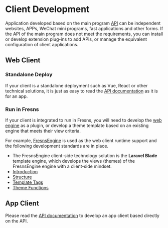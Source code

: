 # Client Development

Application developed based on the main program [API](../api/) can be independent websites, APPs, WeChat mini programs, fast applications and other forms. If the API of the main program does not meet the requirements, you can install or develop extension plug-ins to add APIs, or manage the equivalent configuration of client applications.

## Web Client

### Standalone Deploy

If your client is a standalone deployment such as Vue, React or other technical solutions, it is just as easy to read the [API documentation](../../api/) as it is for an app.

### Run in Fresns

If your client is integrated to run in Fresns, you will need to develop the [web engine](../plugin/engine.md) as a plugin, or develop a theme template based on an existing engine that meets their view criteria.

For example, [FresnsEngine](https://marketplace.fresns.com/open-source/detail/FresnsEngine) is used as the web client runtime support and the following development standards are in place.

- The FresnsEngine client-side technology solution is the **Laravel Blade** template engine, which develops the views (themes) of the FresnsEngine engine with a client-side mindset.
- [Introduction](../theme/)
- [Structure](../theme/structure.md)
- [Template Tags](../theme/tags.md)
- [Theme Functions](../theme/functions.md)

## App Client

Please read the [API documentation](../../api/) to develop an app client based directly on the API.
